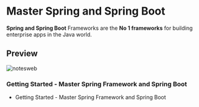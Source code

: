 # Master Spring and Spring Boot

**Spring and Spring Boot** Frameworks are the **No 1 frameworks** for building enterprise apps in the Java world. 


## Preview
![notesweb](https://user-images.githubusercontent.com/115911341/230725253-2d43cdc5-f5f7-4bb6-bef0-5cb7434578c9.gif)

### Getting Started - Master Spring Framework and Spring Boot
- Getting Started - Master Spring Framework and Spring Boot
